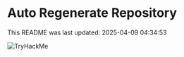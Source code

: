 # Auto Regenerate Repository

This README was last updated: 2025-04-09 04:34:53

 ![TryHackMe](https://tryhackme.com/badge/533634)